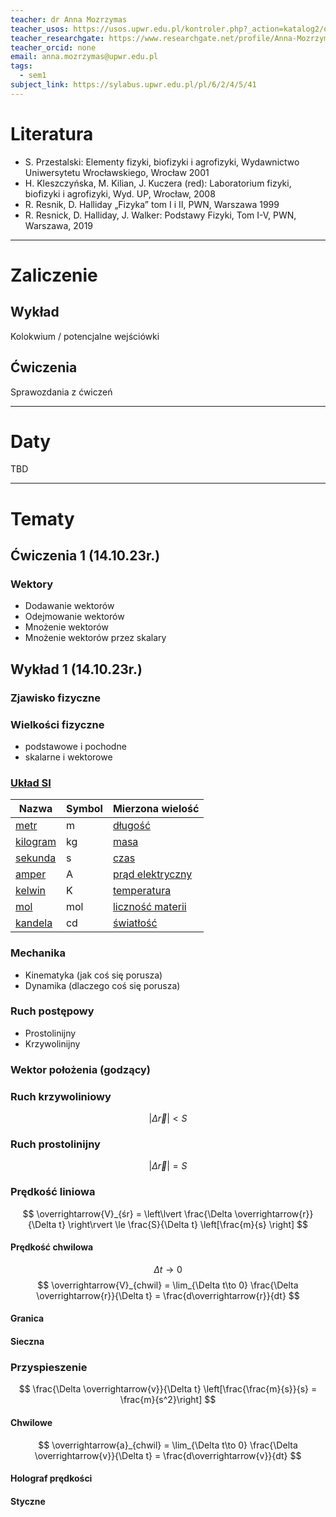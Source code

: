 ```yaml
---
teacher: dr Anna Mozrzymas
teacher_usos: https://usos.upwr.edu.pl/kontroler.php?_action=katalog2/osoby/pokazOsobe&os_id=17099
teacher_researchgate: https://www.researchgate.net/profile/Anna-Mozrzymas
teacher_orcid: none
email: anna.mozrzymas@upwr.edu.pl
tags:
  - sem1
subject_link: https://sylabus.upwr.edu.pl/pl/6/2/4/5/41
---
```

# Literatura
- S. Przestalski: Elementy fizyki, biofizyki i agrofizyki, Wydawnictwo Uniwersytetu Wrocławskiego, Wrocław 2001
- H. Kleszczyńska, M. Kilian, J. Kuczera (red): Laboratorium fizyki, biofizyki i agrofizyki, Wyd. UP, Wrocław, 2008
- R. Resnik, D. Halliday „Fizyka” tom I i II, PWN, Warszawa 1999
- R. Resnick, D. Halliday, J. Walker: Podstawy Fizyki, Tom I-V, PWN, Warszawa, 2019
---
# Zaliczenie
## Wykład
Kolokwium / potencjalne wejściówki
## Ćwiczenia
Sprawozdania z ćwiczeń

---
# Daty
TBD

---
# Tematy
## Ćwiczenia 1 (14.10.23r.)

### Wektory
- Dodawanie wektorów
- Odejmowanie wektorów
- Mnożenie wektorów
- Mnożenie wektorów przez skalary

## Wykład 1 (14.10.23r.)

### Zjawisko fizyczne

### Wielkości fizyczne
- podstawowe i pochodne
- skalarne i wektorowe

### [Układ SI](https://pl.wikipedia.org/wiki/Uk%C5%82ad_SI)
| Nazwa                                                         | Symbol | Mierzona wielość                                                                                |
| ------------------------------------------------------------- | ------ | ----------------------------------------------------------------------------------------------- |
| [metr](https://pl.wikipedia.org/wiki/Metr "Metr")             | m      | [długość](https://pl.wikipedia.org/wiki/D%C5%82ugo%C5%9B%C4%87_fizyczna "Długość fizyczna")     |
| [kilogram](https://pl.wikipedia.org/wiki/Kilogram "Kilogram") | kg     | [masa](https://pl.wikipedia.org/wiki/Masa_(fizyka) "Masa (fizyka)")                             |
| [sekunda](https://pl.wikipedia.org/wiki/Sekunda "Sekunda")    | s      | [czas](https://pl.wikipedia.org/wiki/Czas "Czas")                                               |
| [amper](https://pl.wikipedia.org/wiki/Amper "Amper")          | A      | [prąd elektryczny](https://pl.wikipedia.org/wiki/Pr%C4%85d_elektryczny "Prąd elektryczny")      |
| [kelwin](https://pl.wikipedia.org/wiki/Kelwin "Kelwin")       | K      | [temperatura](https://pl.wikipedia.org/wiki/Temperatura "Temperatura")                          |
| [mol](https://pl.wikipedia.org/wiki/Mol "Mol")                | mol    | [liczność materii](https://pl.wikipedia.org/wiki/Liczno%C5%9B%C4%87_materii "Liczność materii") |
| [kandela](https://pl.wikipedia.org/wiki/Kandela "Kandela")    | cd     | [światłość](https://pl.wikipedia.org/wiki/%C5%9Awiat%C5%82o%C5%9B%C4%87 "Światłość")            |

### Mechanika
- Kinematyka (jak coś się porusza)
- Dynamika (dlaczego coś się porusza)

### Ruch postępowy
- Prostolinijny
- Krzywolinijny

### Wektor położenia (godzący)

### Ruch krzywoliniowy
$$
\vert\Delta \overrightarrow{r}\vert < S
$$

### Ruch prostolinijny
$$
\vert\Delta \overrightarrow{r}\vert = S
$$

### Prędkość liniowa
$$
\overrightarrow{V}_{śr} = \left\lvert \frac{\Delta \overrightarrow{r}}{\Delta t} \right\rvert \le \frac{S}{\Delta t} \left[\frac{m}{s} \right]
$$

#### Prędkość chwilowa
$$
\Delta t \to 0
$$
$$
\overrightarrow{V}_{chwil} = \lim_{\Delta t\to 0} \frac{\Delta \overrightarrow{r}}{\Delta t} = \frac{d\overrightarrow{r}}{dt}
$$

#### Granica

#### Sieczna

### Przyspieszenie
$$
\frac{\Delta \overrightarrow{v}}{\Delta t} \left[\frac{\frac{m}{s}}{s} = \frac{m}{s^2}\right]
$$

#### Chwilowe
$$
\overrightarrow{a}_{chwil} = \lim_{\Delta t\to 0} \frac{\Delta \overrightarrow{v}}{\Delta t} = \frac{d\overrightarrow{v}}{dt}
$$

#### Holograf prędkości

#### Styczne